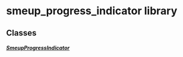 


# smeup_progress_indicator library











## Classes

##### [SmeupProgressIndicator](../smeup_widgets_smeup_progress_indicator/SmeupProgressIndicator-class.md)



 















